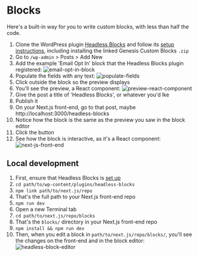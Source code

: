# Blocks

Here's a built-in way for you to write custom blocks, with less than half the code.

1. Clone the WordPress plugin [Headless Blocks](https://github.com/kienstra/headless-blocks) and follow its [setup instructions](https://github.com/kienstra/headless-blocks#setup), including installing the linked Genesis Custom Blocks `.zip`
1. Go to `/wp-admin` > Posts > Add New
1. Add the example 'Email Opt In' block that the Headless Blocks plugin registered: 
![email-opt-in-block](https://user-images.githubusercontent.com/4063887/109478584-0cba5b00-7a3f-11eb-92d0-64f067719ce0.png)
1. Populate the fields with any text: 
![populate-fields](https://user-images.githubusercontent.com/4063887/109478496-f1e7e680-7a3e-11eb-9655-cd86bb751644.png)
1. Click outside the block so the preview displays
1. You'll see the preview, a React component: 
![preview-react-component](https://user-images.githubusercontent.com/4063887/109477726-0081ce00-7a3e-11eb-9e99-8cd3b52187fb.gif)
1. Give the post a title of 'Headless Blocks', or whatever you'd lke
1. Publish it
1. On your Next.js front-end, go to that post, maybe http://localhost:3000/headless-blocks
1. Notice how the block is the same as the preview you saw in the block editor
1. Click the button
1. See how the block is interactive, as it's a React component:
![next-js-front-end](https://user-images.githubusercontent.com/4063887/109477841-2313e700-7a3e-11eb-91f0-1c07f6b37aad.gif)

## Local development
1. First, ensure that Headless Blocks is [set up](https://github.com/kienstra/headless-blocks#setup)
1. `cd path/to/wp-content/plugins/headless-blocks`
1. `npm link path/to/next.js/repo`
1. That's the full path to your Next.js front-end repo
1. `npm run dev`
1. Open a new Terminal tab
1. `cd path/to/next.js/repo/blocks`
1. That's the `blocks/` directory in your Next.js front-end repo
1. `npm install && npm run dev`
1. Then, when you edit a block in `path/to/next.js/repo/blocks/`, you'll see the changes on the front-end and in the block editor: ![headless-block-editor](https://user-images.githubusercontent.com/4063887/109378623-c4ae0380-7899-11eb-8f47-53eebb33240f.gif)
